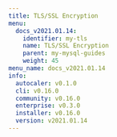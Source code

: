 ```yaml
---
title: TLS/SSL Encryption
menu:
  docs_v2021.01.14:
    identifier: my-tls
    name: TLS/SSL Encryption
    parent: my-mysql-guides
    weight: 45
menu_name: docs_v2021.01.14
info:
  autocaler: v0.1.0
  cli: v0.16.0
  community: v0.16.0
  enterprise: v0.3.0
  installer: v0.16.0
  version: v2021.01.14
---
```


